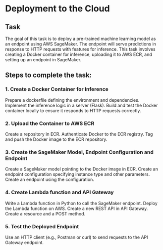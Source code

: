 # Deployment to the Cloud

## Task

The goal of this task is to deploy a pre-trained machine learning model as an endpoint using AWS SageMaker. The endpoint will serve predictions in response to HTTP requests with features for inference. This task involves creating a Docker container for inference, uploading it to AWS ECR, and setting up an endpoint in SageMaker.

## Steps to complete the task:

### 1. Create a Docker Container for Inference
Prepare a dockerfile defining the environment and dependencies.
Implement the inference logic in a server (Flask).
Build and test the Docker container locally to ensure it responds to HTTP requests correctly.

### 2. Upload the Container to AWS ECR
Create a repository in ECR.
Authenticate Docker to the ECR registry.
Tag and push the Docker image to the ECR repository.

### 3. Create the SageMaker Model, Endpoint Configuration and Endpoint
Create a SageMaker model pointing to the Docker image in ECR.
Create an endpoint configuration specifying instance type and other parameters.
Create an endpoint using the configuration.

### 4. Create Lambda function and API Gateway
Write a Lambda function in Python to call the SageMaker endpoint.
Deploy the Lambda function on AWS.
Create a new REST API in API Gateway.
Create a resource and a POST method.

### 5. Test the Deployed Endpoint
Use an HTTP client (e.g., Postman or curl) to send requests to the API Gateway endpoint.



